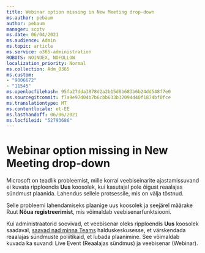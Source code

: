```yaml
---
title: Webinar option missing in New Meeting drop-down
ms.author: pebaum
author: pebaum
manager: scotv
ms.date: 06/04/2021
ms.audience: Admin
ms.topic: article
ms.service: o365-administration
ROBOTS: NOINDEX, NOFOLLOW
localization_priority: Normal
ms.collection: Adm_O365
ms.custom:
- "9006672"
- "11545"
ms.openlocfilehash: 95fa27dda3878d2a2b15d8b683b6b24dd548f7e0
ms.sourcegitcommit: f7a9e97d04b7b6cbb633b32094d40f1874bf0fce
ms.translationtype: MT
ms.contentlocale: et-EE
ms.lasthandoff: 06/06/2021
ms.locfileid: "52793686"
---
```

# <a name="webinar-option-missing-in-new-meeting-drop-down"></a>Webinar option missing in New Meeting drop-down

Microsoft on teadlik probleemist, mille korral veebiseinarite ajastamissuvand ei kuvata ripploendis **Uus** koosolek, kui kasutajal pole õigust reaalajas sündmust plaanida. Lahendus sellele protsessile, mis on välja tõstnud.

Selle probleemi lahendamiseks plaanige uus koosolek ja seejärel määrake Ruut **Nõua registreerimist**, mis võimaldab veebisenarfunktsiooni.

Kui administraatorid soovivad, et veebisenar oleks ripploendis **Uus** koosolek saadaval, [saavad nad minna Teams](https://admin.teams.microsoft.com/policies/broadcasts) halduskeskusesse, et värskendada reaalajas sündmuste poliitikaid, et lubada plaanimine. See võimaldab kuvada ka suvandi Live Event (Reaalajas sündmus) ja veebisenar (Webinar).